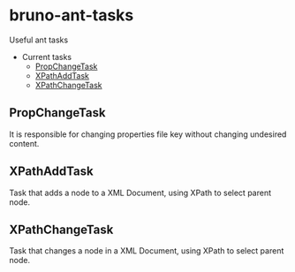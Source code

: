 # bruno-ant-tasks
Useful ant tasks

- Current tasks
    - [PropChangeTask](#PropChangeTask)
    - [XPathAddTask](#XPathAddTask)
    - [XPathChangeTask](#XPathChangeTask)

## PropChangeTask

It is responsible for changing properties file key without changing undesired content.

## XPathAddTask

Task that adds a node to a XML Document, using XPath to select parent node.

## XPathChangeTask

Task that changes a node in a XML Document, using XPath to select parent node.
